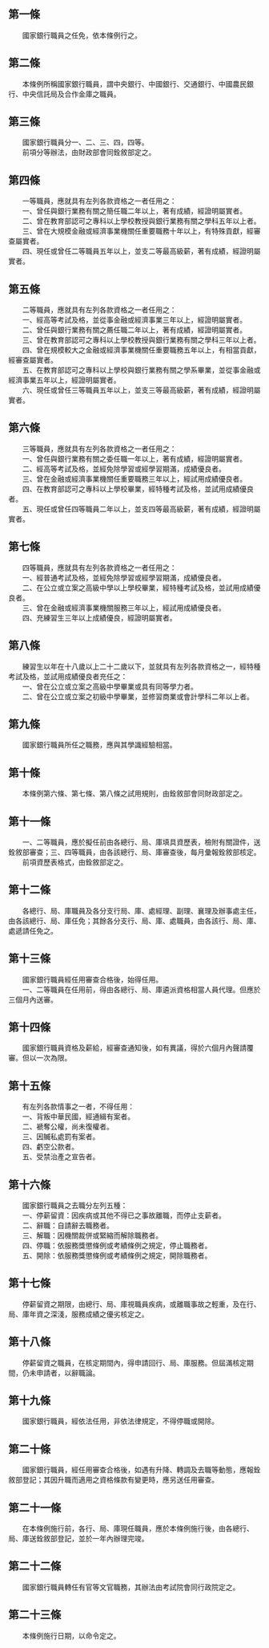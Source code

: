 第一條 
-------
　　國家銀行職員之任免，依本條例行之。  


第二條 
-------
　　本條例所稱國家銀行職員，謂中央銀行、中國銀行、交通銀行、中國農民銀行、中央信託局及合作金庫之職員。  


第三條 
-------
　　國家銀行職員分一、二、三、四，四等。  
　　前項分等辦法，由財政部會同銓敘部定之。  


第四條 
-------
　　一等職員，應就具有左列各款資格之一者任用之：  
　　一、曾任與銀行業務有關之簡任職二年以上，著有成績，經證明屬實者。  
　　二、曾在教育部認可之專科以上學校教授與銀行業務有關之學科五年以上者。  
　　三、曾在大規模金融或經濟事業機關任重要職務十年以上，有特殊貢獻，經審查屬實者。  
　　四、現任或曾任二等職員五年以上，並支二等最高級薪，著有成績，經證明屬實者。  


第五條 
-------
　　二等職員，應就具有左列各款資格之一者任用之：  
　　一、經高等考試及格，並從事金融或經濟事業三年以上，經證明屬實者。  
　　二、曾任與銀行業務有關之薦任職二年以上，著有成績，經證明屬實者。  
　　三、曾在教育部認可之專科以上學校教授與銀行業務有關之學科三年以上者。  
　　四、曾在規模較大之金融或經濟事業機關任重要職務五年以上，有相當貢獻，經審查屬實者。  
　　五、在教育部認可之專科以上學校與銀行業務有關之學系畢業，並從事金融或經濟事業五年以上，經證明屬實者。  
　　六、現任或曾任三等職員五年以上，並支三等最高級薪，著有成績，經證明屬實者。  


第六條 
-------
　　三等職員，應就具有左列各款資格之一者任用之：  
　　一、曾任與銀行業務有關之委任職一年以上，著有成績，經證明屬實者。  
　　二、經高等考試及格，並經免除學習或經學習期滿，成績優良者。  
　　三、曾在金融或經濟事業機關任重要職務三年以上，經試用成績優良者。  
　　四、在教育部認可之專科以上學校畢業，經特種考試及格，並試用成績優良者。  
　　五、現任或曾任四等職員二年以上，並支四等最高級薪，著有成績，經證明屬實者。  


第七條 
-------
　　四等職員，應就具有左列各款資格之一者任用之：  
　　一、經普通考試及格，並經免除學習或經學習期滿，成績優良者。  
　　二、在公立或立案之高級中學以上學校畢業，經特種考試及格，並試用成績優良者。  
　　三、曾在金融或經濟事業機關服務三年以上，經試用成績優良者。  
　　四、充練習生三年以上成績優良，經證明屬實者。  


第八條 
-------
　　練習生以年在十八歲以上二十二歲以下，並就具有左列各款資格之一，經特種考試及格，並試用成績優良者充任之：  
　　一、曾在公立或立案之高級中學畢業或具有同等學力者。  
　　二、曾在公立或立案之初級中學畢業，並修習商業或會計學科二年以上者。  


第九條 
-------
　　國家銀行職員所任之職務，應與其學識經驗相當。  


第十條 
-------
　　本條例第六條、第七條、第八條之試用規則，由銓敘部會同財政部定之。  


第十一條 
---------
　　一、二等職員，應於擬任前由各總行、局、庫填具資歷表，檢附有關證件，送銓敘部審查；三、四等職員，由各該總行、局、庫審查後，每月彙報銓敘部核定。  
　　前項資歷表格式，由銓敘部定之。  


第十二條 
---------
　　各總行、局、庫職員及各分支行局、庫、處經理、副理、襄理及辦事處主任，由各該總行、局、庫任免；其餘各分支行、局、庫、處職員，由各該行、局、庫、處遞請任免之。  


第十三條 
---------
　　國家銀行職員經任用審查合格後，始得任用。  
　　一、二等職員在任用前，得由各總行、局、庫遴派資格相當人員代理。但應於三個月內送審。  


第十四條 
---------
　　國家銀行職員資格及薪給，經審查通知後，如有異議，得於六個月內聲請覆審。但以一次為限。  


第十五條 
---------
　　有左列各款情事之一者，不得任用：  
　　一、背叛中華民國，經通緝有案者。  
　　二、褫奪公權，尚未復權者。  
　　三、因贓私處罰有案者。  
　　四、虧空公款者。  
　　五、受禁治產之宣告者。  


第十六條 
---------
　　國家銀行職員之去職分左列五種：  
　　一、停薪留資：因疾病或其他不得已之事故離職，而停止支薪者。  
　　二、辭職：自請辭去職務者。  
　　三、解職：因機關裁併或緊縮而解除職務者。  
　　四、停職：依服務獎懲條例或考績條例之規定，停止職務者。  
　　五、開除：依服務獎懲條例或考績條例之規定，開除職務者。  


第十七條 
---------
　　停薪留資之期限，由總行、局、庫視職員疾病，或離職事故之輕重，及在行、局、庫年資之深淺，服務成績之優劣核定之。  


第十八條 
---------
　　停薪留資之職員，在核定期間內，得申請回行、局、庫服務。但屆滿核定期間，仍未申請者，以辭職論。  


第十九條 
---------
　　國家銀行職員，經依法任用，非依法律規定，不得停職或開除。  


第二十條 
---------
　　國家銀行職員，經任用審查合格後，如遇有升降、轉調及去職等動態，應報銓敘部登記；其因升職而適用之資格條款有變更時，應另送任用審查。  


第二十一條 
-----------
　　在本條例施行前，各行、局、庫現任職員，應於本條例施行後，由各總行、局、庫送銓敘部登記，並於一年內辦理完竣。  


第二十二條 
-----------
　　國家銀行職員轉任有官等文官職務，其辦法由考試院會同行政院定之。  


第二十三條 
-----------
　　本條例施行日期，以命令定之。